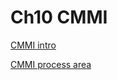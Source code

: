 
Ch10 CMMI
===

[CMMI intro](https://docs.google.com/presentation/d/1nsfUQ678hFXWSbGVlQwnEbQ2H--oCknWrAkB7oR0cAE/edit?usp=sharing)

[CMMI process area](https://docs.google.com/presentation/d/1lwjs7l5ASfAe3EzvJT1rQCWRzoVoEGiX8HlY3vSUjt4/edit?usp=sharing)

